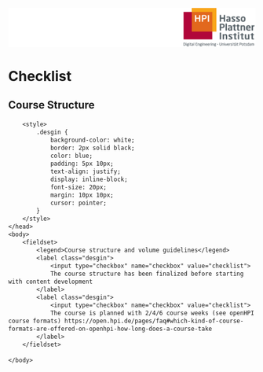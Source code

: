 ![HPI Logo](img/HPI_Logo.png)

# Checklist

## Course Structure  

<!DOCTYPE html>
<html>
    <head>
        
        <style>
            .desgin {
                background-color: white;
                border: 2px solid black;
                color: blue;
                padding: 5px 10px;
                text-align: justify;
                display: inline-block;
                font-size: 20px;
                margin: 10px 10px;
                cursor: pointer;
            }
        </style>
    </head>
    <body>
        <fieldset>
            <legend>Course structure and volume guidelines</legend>
            <label class="desgin">
                <input type="checkbox" name="checkbox" value="checklist">
                The course structure has been finalized before starting with content development
            </label>
            <label class="desgin">
                <input type="checkbox" name="checkbox" value="checklist">
                The course is planned with 2/4/6 course weeks (see openHPI course formats) https://open.hpi.de/pages/faq#which-kind-of-course-formats-are-offered-on-openhpi-how-long-does-a-course-take 
            </label>
        </fieldset>
               
    </body>
</html>

<!-- **Course structure and volume guidelines**
- [ ] The course structure has been finalized before starting with content development
- [ ] The course is planned with 2/4/6 course weeks (see openHPI course formats) https://open.hpi.de/pages/faq#which-kind-of-course-formats-are-offered-on-openhpi-how-long-does-a-course-take 
- [ ] Each week is planned with 4-8 learning units
- [ ] Each unit (video) is planned with 5-10 minutes
- [ ] In sum each week will not exceed 90-110 minutes of video  

**Storyline and Target Audience**
- [ ] The course has a consistent storyline
- [ ] The course description (short and long version) is understandable and motivates learners to take part in the course. It contains all relevant information on the topics covered in the course.
- [ ] The content is appropriate for the defined target audience (please make clear in the description if prior knowledge is necessary to successfully participate in the course)

## Template  

**Template**  
- [ ] The correct PPT Template is used for authoring (https://drive.google.com/file/d/1Z8OZ-81s0SPtgYtNeC4HkHgvNYoGPnIa/view?usp=sharing)  

**Title Slide**  
- [ ] A course title picture has been selected by the teaching team and the openHPI project manager
- [ ] This title picture is used in all PPT slides for the course
- [ ] You follow the title structure for each unit Week xx, Unit yy: <Title of Unit>
- [ ] The Week Title does not exceed 38 chars (including spaces)
- [ ] The Unit Title does not exceed 65 chars (including spaces)

## Slide development

**General**  
- [ ] A Graphic Check and Copy Edit is planned by the teaching team
- [ ] You stay close to the template
- [ ] You always have a graphic or an image on each slide
- [ ] You avoid any text heavy slides  

**Images**  
- [ ] Always quote the source where the image/graphic comes from
- [ ] Graphics (Images and screenshots) are large enough for readability in the videos
- [ ] You avoid (complex) animations  

**Speaker Notes**  
- [ ] You plan an intro for each week 
- [ ] You plan a transition to the next week/unit at the end of each unit


## Teaching Team

The following tasks are required to be controlled by the teaching team:

- [ ] Course concept must be created 3 months prior to the release of the course.
- [ ] Create a team of around 3-5 members to assist in the course content management.
- [ ] Organisation of content creation (e.g. timely recording and post production of videos, preparation of reading materials, etc.).
- [ ] Preparation and moderation of editorial meetings for the particular course week.
- [ ] Approval of weekly platform content as well as coordination of quality assurance.
- [ ] Coordination of fora and support during the course week (together with team leader). -->

